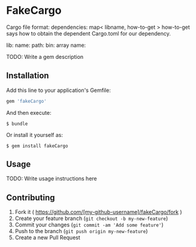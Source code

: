 # FakeCargo

Cargo file format:
dependencies: map< libname, how-to-get >
how-to-get says how to obtain the dependent Cargo.toml for our dependency.

lib:
  name:
  path:
bin: array
  name: 

TODO: Write a gem description

## Installation

Add this line to your application's Gemfile:

```ruby
gem 'fakeCargo'
```

And then execute:

    $ bundle

Or install it yourself as:

    $ gem install fakeCargo

## Usage

TODO: Write usage instructions here

## Contributing

1. Fork it ( https://github.com/[my-github-username]/fakeCargo/fork )
2. Create your feature branch (`git checkout -b my-new-feature`)
3. Commit your changes (`git commit -am 'Add some feature'`)
4. Push to the branch (`git push origin my-new-feature`)
5. Create a new Pull Request

